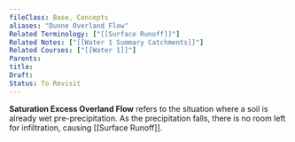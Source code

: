 ```yaml
---
fileClass: Base, Concepts
aliases: "Dunne Overland Flow"
Related Terminology: ["[[Surface Runoff]]"]
Related Notes: ["[[Water 1 Summary Catchments]]"]
Related Courses: ["[[Water 1]]"]
Parents: 
title: 
Draft: 
Status: To Revisit
---
```

**Saturation Excess Overland Flow** refers to the situation where a soil is already wet pre-precipitation. As the precipitation falls, there is no room left for infiltration, causing [[Surface Runoff]]. 